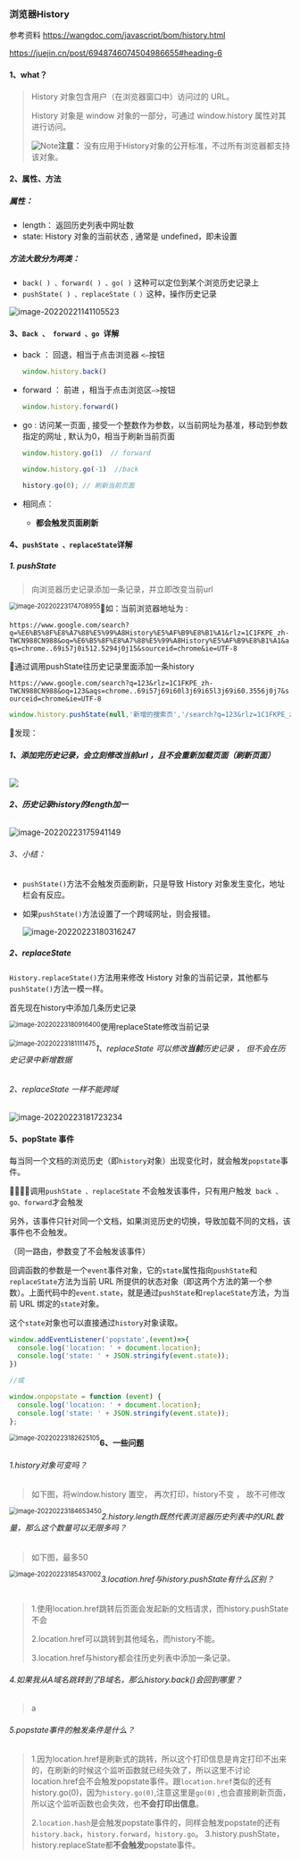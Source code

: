 

### 浏览器History

参考资料
https://wangdoc.com/javascript/bom/history.html

https://juejin.cn/post/6948746074504986655#heading-6

#### 1、what？

> History 对象包含用户（在浏览器窗口中）访问过的 URL。
>
> History 对象是 window 对象的一部分，可通过 window.history 属性对其进行访问。
>
> ![Note](https://www.runoob.com/images/lamp.gif)**注意：** 没有应用于History对象的公开标准，不过所有浏览器都支持该对象。

#### 2、属性、方法

##### 属性：

- length： 返回历史列表中网址数
- state:   History 对象的当前状态 , 通常是 undefined，即未设置

##### 方法大致分为两类：

- `back( ) 、forward( ) 、go( )`  这种可以定位到某个浏览历史记录上
- `pushState( ) 、replaceState（ ）`这种，操作历史记录

![image-20220221141105523](https://raw.githubusercontent.com/JuntengMa/image/master/202202211411599.png)

#### 3、`Back 、 forward 、go `详解

- back ： 回退，相当于点击浏览器 ` <— `按钮  

  ```js
  window.history.back()
  ```

- forward ： 前进 ，相当于点击浏览区` —> `按钮

  ```js
  window.history.forward()
  ```

- go :  访问某一页面 , 接受一个整数作为参数，以当前网址为基准，移动到参数指定的网址 , 默认为0，相当于刷新当前页面

  ```js
  window.history.go(1)  // forward
  
  window.history.go(-1)  //back
  
  history.go(0); // 刷新当前页面
  ```

- 相同点：

  - **都会触发页面刷新**

#### 4、`pushState 、replaceState`详解

##### 1. pushState 

> 向浏览器历史记录添加一条记录，并立即改变当前url

<img src="https://raw.githubusercontent.com/JuntengMa/image/master/202202231747035.png" alt="image-20220223174708955" style="zoom:80%;float:left" />

 🍕如：当前浏览器地址为 : 

`https://www.google.com/search?q=%E6%B5%8F%E8%A7%88%E5%99%A8History%E5%AF%B9%E8%B1%A1&rlz=1C1FKPE_zh-TWCN988CN988&oq=%E6%B5%8F%E8%A7%88%E5%99%A8History%E5%AF%B9%E8%B1%A1&aqs=chrome..69i57j0i512.5294j0j15&sourceid=chrome&ie=UTF-8`

🍔通过调用pushState往历史记录里面添加一条history

`https://www.google.com/search?q=123&rlz=1C1FKPE_zh-TWCN988CN988&oq=123&aqs=chrome..69i57j69i60l3j69i65l3j69i60.3556j0j7&sourceid=chrome&ie=UTF-8`



```js
window.history.pushState(null,'新增的搜索页','/search?q=123&rlz=1C1FKPE_zh-TWCN988CN988&oq=123&aqs=chrome..69i57j69i60l3j69i65l3j69i60.3556j0j7&sourceid=chrome&ie=UTF-8')
```

🧇发现： 

###### **1、添加完历史记录，会立刻修改当前url ，且不会重新加载页面（刷新页面）**

![](https://raw.githubusercontent.com/JuntengMa/image/master/202202231752515.gif)

###### **2、历史记录history的length加一**

![image-20220223175941149](https://raw.githubusercontent.com/JuntengMa/image/master/202202231759188.png)

###### 3、小结：

- `pushState()`方法不会触发页面刷新，只是导致 History 对象发生变化，地址栏会有反应。

- 如果`pushState()`方法设置了一个跨域网址，则会报错。

  ![image-20220223180316247](https://raw.githubusercontent.com/JuntengMa/image/master/202202231803288.png)

##### 2、replaceState

`History.replaceState()`方法用来修改 History 对象的当前记录，其他都与`pushState()`方法一模一样。

首先现在history中添加几条历史记录

<img src="https://raw.githubusercontent.com/JuntengMa/image/master/202202231809440.png" alt="image-20220223180916400" style="zoom:80%;float:left" />

使用replaceState修改当前记录

<img src="https://raw.githubusercontent.com/JuntengMa/image/master/202202231811510.png" alt="image-20220223181111475" style="zoom:80%;float:left" />

###### 1、replaceState 可以修改**当前**历史记录 ， 但不会在历史记录中新增数据

###### 2、replaceState 一样不能跨域

![image-20220223181723234](https://raw.githubusercontent.com/JuntengMa/image/master/202202231817275.png)

#### 5、popState 事件

每当同一个文档的浏览历史（即`history`对象）出现变化时，就会触发`popstate`事件。

🚫🚫🚫🚫调用`pushState 、replaceState` 不会触发该事件，只有用户触发` back 、go、forward`才会触发

另外，该事件只针对同一个文档，如果浏览历史的切换，导致加载不同的文档，该事件也不会触发。

（同一路由，参数变了不会触发该事件）

回调函数的参数是一个`event`事件对象，它的`state`属性指向`pushState`和`replaceState`方法为当前 URL 所提供的状态对象（即这两个方法的第一个参数）。上面代码中的`event.state`，就是通过`pushState`和`replaceState`方法，为当前 URL 绑定的`state`对象。

这个`state`对象也可以直接通过`history`对象读取。

```js
window.addEventListener('popstate',(event)=>{ 
  console.log('location: ' + document.location);
  console.log('state: ' + JSON.stringify(event.state));
})

//或

window.onpopstate = function (event) {
  console.log('location: ' + document.location);
  console.log('state: ' + JSON.stringify(event.state));
};
```

<img src="https://raw.githubusercontent.com/JuntengMa/image/master/202202231826149.png" alt="image-20220223182625105" style="zoom:80%;float:left" />

#### 6、一些问题

###### 1.history对象可变吗？ 

> 如下图，将window.history 置空， 再次打印，history不变 ， 故不可修改

<img src="https://raw.githubusercontent.com/JuntengMa/image/master/202202231846489.png" alt="image-20220223184653450" style="zoom:80%;float:left" />

###### 2.history.length既然代表浏览器历史列表中的URL数量，那么这个数量可以无限多吗？ 

> 如下图，最多50

<img src="https://raw.githubusercontent.com/JuntengMa/image/master/202202231854038.png" alt="image-20220223185437002" style="zoom:80%;float:left" />

###### 3.location.href与history.pushState有什么区别？ 

> 1.使用location.href跳转后页面会发起新的文档请求，而history.pushState不会
>
> 2.location.href可以跳转到其他域名，而history不能。
>
> 3.location.href与history都会往历史列表中添加一条记录。

###### 4.如果我从A域名跳转到了B域名，那么history.back()会回到哪里？ 

> a

###### 5.popstate事件的触发条件是什么？

> 1.因为location.href是刷新式的跳转，所以这个打印信息是肯定打印不出来的，在刷新的时候这个监听函数就已经失效了，所以这里不讨论location.href会不会触发popstate事件。跟`location.href`类似的还有history.go(0)，因为`history.go(0)`,注意这里是`go(0)` ,也会直接刷新页面，所以这个监听函数也会失效，也**不会打印出信息**。 
>
> 2.`location.hash`是会触发popstate事件的，同样会触发popstate的还有`history.back`，`history.forward`，`history.go`。 3.history.pushState，history.replaceState都**不会触发**popstate事件。


